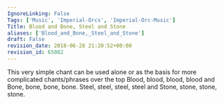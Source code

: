```yaml
---
IgnoreLinking: False
Tags: ['Music', 'Imperial-Orcs', 'Imperial-Orc-Music']
Title: Blood and Bone, Steel and Stone
aliases: ['Blood_and_Bone,_Steel_and_Stone']
draft: False
revision_date: 2018-06-28 21:20:52+00:00
revision_id: 65082
---
```


This very simple chant can be used alone or as the basis for more complicated chants/phrases over the top
Blood, blood, blood, blood and
Bone, bone, bone, bone.
Steel, steel, steel, steel and
Stone, stone, stone, stone.